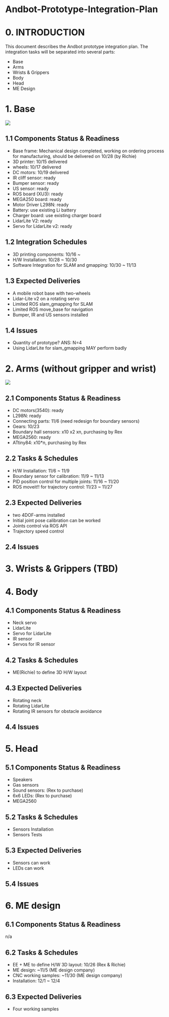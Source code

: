 # Andbot-Prototype-Integration-Plan

# 0. INTRODUCTION
This document describes the Andbot prototype integration plan.
The integration tasks will be separated into several parts:
* Base
* Arms
* Wrists & Grippers
* Body
* Head
* ME Design


# 1. Base
![](https://github.com/wennycooper/Andbot-Prototype-Integration-Plan/blob/master/base.png)

## 1.1 Components Status & Readiness
* Base frame: Mechanical design completed, working on ordering process for manufacturing, should be delivered on 10/28 (by Richie)
* 3D printer:   10/15 delivered
* wheels: 10/17 delivered
* DC motors: 10/19 delivered
* IR cliff sensor: ready
* Bumper sensor: ready
* US sensor: ready
* ROS board (XU3): ready
* MEGA250 board: ready
* Motor Driver L298N: ready
* Battery: use existing Li battery
* Charger board: use existing charger board
* LidarLite V2: ready
* Servo for LidarLite v2: ready

## 1.2 Integration Schedules
* 3D printing components: 10/16 ~
* H/W Installation: 10/28 ~ 10/30
* Software Integration for SLAM and gmapping: 10/30 ~ 11/13

## 1.3 Expected Deliveries
* A mobile robot base with two-wheels
* Lidar-Lite v2 on a rotating servo
* Limited ROS slam_gmapping for SLAM
* Limited ROS move_base for navigation
* Bumper, IR and US sensors installed

## 1.4 Issues
* Quantity of prototype?  ANS: N=4
* Using LidarLite for slam_gmapping MAY perform badly

# 2. Arms (without gripper and wrist)
![](https://github.com/wennycooper/Andbot-Prototype-Integration-Plan/blob/master/arms.png)

## 2.1 Components Status & Readiness
* DC motors(3540): ready
* L298N: ready
* Connecting parts: 11/6 (need redesign for boundary sensors)
* Gears:  10/23
* Boundary hall sensors: x10 x2 xn, purchasing by Rex
* MEGA2560: ready
* ATtiny84: x10*n, purchasing by Rex

## 2.2 Tasks & Schedules
* H/W Installation: 11/6 ~ 11/9
* Boundary sensor for calibration: 11/9 ~ 11/13
* PID position control for multiple joints: 11/16 ~ 11/20
* ROS moveit!! for trajectory control: 11/23 ~ 11/27

## 2.3 Expected Deliveries
* two 4DOF-arms installed
* Initial joint pose calibration can be worked
* Joints control via ROS API
* Trajectory speed control

## 2.4 Issues

# 3. Wrists & Grippers (TBD)

# 4. Body
## 4.1 Components Status & Readiness
* Neck servo
* LidarLite 
* Servo for LidarLite 
* IR sensor
* Servos for IR sensor

## 4.2 Tasks & Schedules
* ME(Richie) to define 3D H/W layout

## 4.3 Expected Deliveries
* Rotating neck
* Rotating LidarLite
* Rotating IR sensors for obstacle avoidance

## 4.4 Issues

# 5. Head
## 5.1 Components Status & Readiness
* Speakers
* Gas sensors
* Sound sensors: (Rex to purchase)
* 6x6 LEDs: (Rex to purchase)
* MEGA2560

## 5.2 Tasks & Schedules
* Sensors Installation
* Sensors Tests

## 5.3 Expected Deliveries
* Sensors can work
* LEDs can work

## 5.4 Issues

# 6. ME design
## 6.1 Components Status & Readiness
n/a

## 6.2 Tasks & Schedules
* EE + ME to define H/W 3D layout: 10/26 (Rex & Richie)
* ME design: ~11/5 (ME design company)
* CNC working samples: ~11/30 (ME design company)
* Installation: 12/1 ~ 12/4

## 6.3 Expected Deliveries
* Four working samples 
